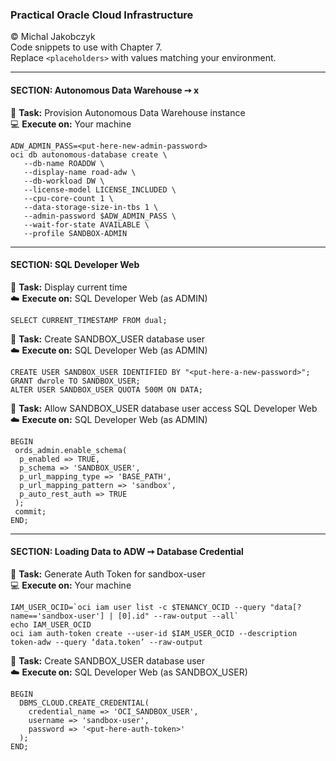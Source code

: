### Practical Oracle Cloud Infrastructure
© Michal Jakobczyk  
Code snippets to use with Chapter 7.  
Replace `<placeholders>` with values matching your environment.  

---
#### SECTION: Autonomous Data Warehouse ➙ x

:wrench: **Task:** Provision Autonomous Data Warehouse instance     
:computer: **Execute on:** Your machine

    ADW_ADMIN_PASS=<put-here-new-admin-password>
    oci db autonomous-database create \
       --db-name ROADDW \
       --display-name road-adw \
       --db-workload DW \
       --license-model LICENSE_INCLUDED \
       --cpu-core-count 1 \
       --data-storage-size-in-tbs 1 \
       --admin-password $ADW_ADMIN_PASS \
       --wait-for-state AVAILABLE \
       --profile SANDBOX-ADMIN

---
#### SECTION: SQL Developer Web

:wrench: **Task:** Display current time     
:cloud: **Execute on:** SQL Developer Web (as ADMIN)
    
    SELECT CURRENT_TIMESTAMP FROM dual;
    
:wrench: **Task:** Create SANDBOX_USER database user     
:cloud: **Execute on:** SQL Developer Web (as ADMIN)
    
    CREATE USER SANDBOX_USER IDENTIFIED BY "<put-here-a-new-password>";
    GRANT dwrole TO SANDBOX_USER;
    ALTER USER SANDBOX_USER QUOTA 500M ON DATA;

:wrench: **Task:** Allow SANDBOX_USER database user access SQL Developer Web     
:cloud: **Execute on:** SQL Developer Web (as ADMIN)

    BEGIN
     ords_admin.enable_schema(
      p_enabled => TRUE,
      p_schema => 'SANDBOX_USER',
      p_url_mapping_type => 'BASE_PATH',
      p_url_mapping_pattern => 'sandbox',
      p_auto_rest_auth => TRUE
     );
     commit;
    END;

---
#### SECTION: Loading Data to ADW ➙ Database Credential

:wrench: **Task:** Generate Auth Token for sandbox-user     
:computer: **Execute on:** Your machine

    IAM_USER_OCID=`oci iam user list -c $TENANCY_OCID --query "data[?name=='sandbox-user'] | [0].id" --raw-output --all`
    echo IAM_USER_OCID
    oci iam auth-token create --user-id $IAM_USER_OCID --description token-adw --query ‘data.token’ --raw-output

:wrench: **Task:** Create SANDBOX_USER database user     
:cloud: **Execute on:** SQL Developer Web (as SANDBOX_USER)

    BEGIN
      DBMS_CLOUD.CREATE_CREDENTIAL(
        credential_name => 'OCI_SANDBOX_USER',
        username => 'sandbox-user',
        password => '<put-here-auth-token>'
      );
    END;

